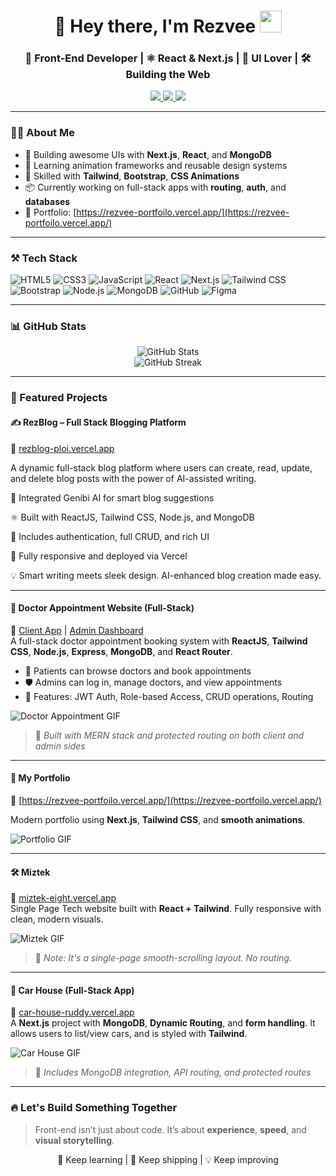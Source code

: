 <h1 align="center">
  🚀 Hey there, I'm Rezvee <img src="https://media.giphy.com/media/hvRJCLFzcasrR4ia7z/giphy.gif" width="35">
</h1>

<h3 align="center">
  🎯 Front-End Developer | ⚛️ React & Next.js | 🎨 UI Lover | 🛠️ Building the Web
</h3>

<p align="center">
  <a href="https://rezvee-portfoilo.vercel.app/" target="_blank">
    <img src="https://img.shields.io/badge/Portfolio-000?style=for-the-badge&logo=vercel&logoColor=white" />
  </a>
  <a href="https://www.linkedin.com/in/mohammad-rabby-hasan-rezvee-211243349" target="_blank">
    <img src="https://img.shields.io/badge/LinkedIn-0A66C2?style=for-the-badge&logo=linkedin&logoColor=white" />
  </a>
  <a href="mailto:rabbyrezvee.dev@gmail.com">
    <img src="https://img.shields.io/badge/Email-D14836?style=for-the-badge&logo=gmail&logoColor=white" />
  </a>
</p>

---

### 🧑‍💻 About Me

- 🔭 Building awesome UIs with **Next.js**, **React**, and **MongoDB**
- 🧠 Learning animation frameworks and reusable design systems
- 🧩 Skilled with **Tailwind**, **Bootstrap**, **CSS Animations**
- 📦 Currently working on full-stack apps with **routing**, **auth**, and **databases**
- 🚀 Portfolio: [https://rezvee-portfoilo.vercel.app/](https://rezvee-portfoilo.vercel.app/)

---

### ⚒️ Tech Stack

![HTML5](https://img.shields.io/badge/-HTML5-E34F26?style=flat-square&logo=html5&logoColor=white)
![CSS3](https://img.shields.io/badge/-CSS3-1572B6?style=flat-square&logo=css3)
![JavaScript](https://img.shields.io/badge/-JavaScript-F7DF1E?style=flat-square&logo=javascript)
![React](https://img.shields.io/badge/-React-61DAFB?style=flat-square&logo=react)
![Next.js](https://img.shields.io/badge/-Next.js-000000?style=flat-square&logo=nextdotjs)
![Tailwind CSS](https://img.shields.io/badge/-Tailwind_CSS-38B2AC?style=flat-square&logo=tailwind-css)
![Bootstrap](https://img.shields.io/badge/-Bootstrap-563D7C?style=flat-square&logo=bootstrap)
![Node.js](https://img.shields.io/badge/-Node.js-339933?style=flat-square&logo=nodedotjs)
![MongoDB](https://img.shields.io/badge/-MongoDB-47A248?style=flat-square&logo=mongodb&logoColor=white)
![GitHub](https://img.shields.io/badge/-GitHub-181717?style=flat-square&logo=github)
![Figma](https://img.shields.io/badge/-Figma-F24E1E?style=flat-square&logo=figma)

---

### 📊 GitHub Stats

<p align="center">
  <img src="https://github-readme-stats.vercel.app/api?username=liserezvee&show_icons=true&theme=radical" alt="GitHub Stats" />
  <br/>
  <img src="https://github-readme-streak-stats.herokuapp.com/?user=liserezvee&theme=radical" alt="GitHub Streak" />
</p>

---

### 🚀 Featured Projects


#### ✍️ RezBlog – Full Stack Blogging Platform
🔗 [rezblog-ploi.vercel.app](https://rezblog-ploi.vercel.app)  


A dynamic full-stack blog platform where users can create, read, update, and delete blog posts with the power of AI-assisted writing.

🧠 Integrated Genibi AI for smart blog suggestions

⚛️ Built with ReactJS, Tailwind CSS, Node.js, and MongoDB

🔐 Includes authentication, full CRUD, and rich UI

🚀 Fully responsive and deployed via Vercel

💡 Smart writing meets sleek design. AI-enhanced blog creation made easy.

_____

#### 🏥 Doctor Appointment Website (Full-Stack)  
🔗 [Client App](https://hospital-client-6rdr.onrender.com/) | [Admin Dashboard](https://admin-pz6i.onrender.com)  
A full-stack doctor appointment booking system with **ReactJS**, **Tailwind CSS**, **Node.js**, **Express**, **MongoDB**, and **React Router**.

- 👥 Patients can browse doctors and book appointments
- 🛡️ Admins can log in, manage doctors, and view appointments
- 🔐 Features: JWT Auth, Role-based Access, CRUD operations, Routing

![Doctor Appointment GIF](https://your-gif-host.com/doctor-appointment.gif)

> 🧩 *Built with MERN stack and protected routing on both client and admin sides*

______
#### 🎨 My Portfolio  
🔗 [https://rezvee-portfoilo.vercel.app/](https://rezvee-portfoilo.vercel.app/)

Modern portfolio using **Next.js**, **Tailwind CSS**, and **smooth animations**.

![Portfolio GIF](https://your-gif-host.com/portfolio.gif)

---

#### 🛠️ Miztek  
🔗 [miztek-eight.vercel.app](https://miztek-eight.vercel.app/)  
Single Page Tech website built with **React + Tailwind**. Fully responsive with clean, modern visuals.

![Miztek GIF](https://your-gif-host.com/miztek.gif)

> 📝 *Note: It's a single-page smooth-scrolling layout. No routing.*

---



#### 🚗 Car House (Full-Stack App)  
🔗 [car-house-ruddy.vercel.app](https://car-house-ruddy.vercel.app/)  
A **Next.js** project with **MongoDB**, **Dynamic Routing**, and **form handling**. It allows users to list/view cars, and is styled with **Tailwind**.

![Car House GIF](https://your-gif-host.com/carhouse.gif)

> 🧩 *Includes MongoDB integration, API routing, and protected routes*

---



### 🔥 Let's Build Something Together

> Front-end isn’t just about code. It’s about **experience**, **speed**, and **visual storytelling**.

<p align="center">
  🧠 Keep learning | 🎯 Keep shipping | 💡 Keep improving
</p>
